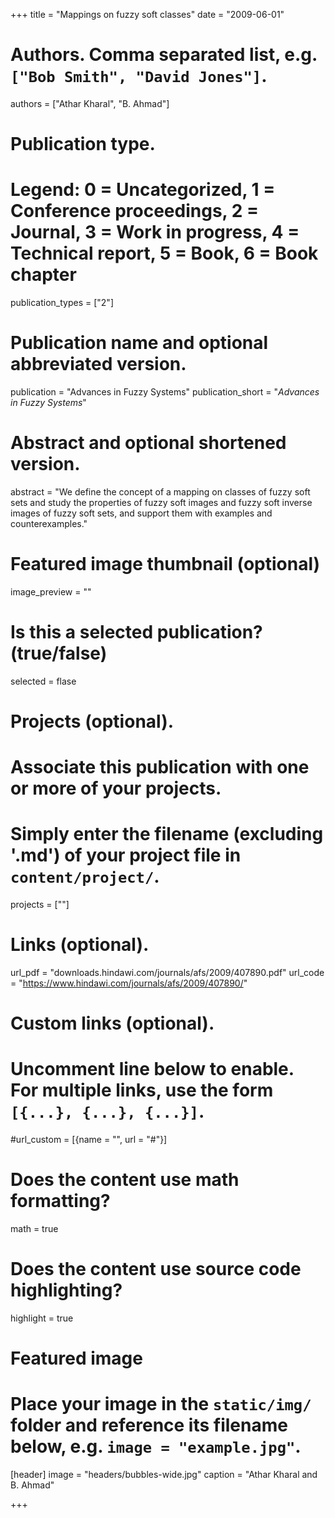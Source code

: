 +++
title = "Mappings on fuzzy soft classes"
date = "2009-06-01"

# Authors. Comma separated list, e.g. `["Bob Smith", "David Jones"]`.
authors = ["Athar Kharal", "B. Ahmad"]

# Publication type.
# Legend: 0 = Uncategorized, 1 = Conference proceedings, 2 = Journal, 3 = Work in progress, 4 = Technical report, 5 = Book, 6 = Book chapter

publication_types = ["2"]

# Publication name and optional abbreviated version.
publication = "Advances in Fuzzy Systems"
publication_short = "*Advances in Fuzzy Systems*"

# Abstract and optional shortened version.
abstract = "We define the concept of a mapping on classes of fuzzy soft sets and study the properties of fuzzy soft images and fuzzy soft inverse images of fuzzy soft sets, and support them with examples and counterexamples."

# Featured image thumbnail (optional)
image_preview = ""

# Is this a selected publication? (true/false)
selected = flase

# Projects (optional).
#   Associate this publication with one or more of your projects.
#   Simply enter the filename (excluding '.md') of your project file in `content/project/`.
projects = [""]

# Links (optional).
url_pdf = "downloads.hindawi.com/journals/afs/2009/407890.pdf"
url_code = "https://www.hindawi.com/journals/afs/2009/407890/"


# Custom links (optional).
#   Uncomment line below to enable. For multiple links, use the form `[{...}, {...}, {...}]`.
#url_custom = [{name = "", url = "#"}]

# Does the content use math formatting?
math = true

# Does the content use source code highlighting?
highlight = true

# Featured image
# Place your image in the `static/img/` folder and reference its filename below, e.g. `image = "example.jpg"`.
[header]
image = "headers/bubbles-wide.jpg"
caption = "Athar Kharal and B. Ahmad"

+++


